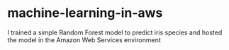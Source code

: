 # machine-learning-in-aws
I trained a simple Random Forest model to predict iris species and hosted the model in the Amazon Web Services environment

